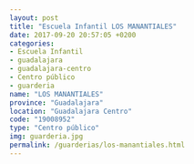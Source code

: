 ```yaml
---
layout: post
title: "Escuela Infantil LOS MANANTIALES"
date: 2017-09-20 20:57:05 +0200
categories:
- Escuela Infantil
- guadalajara
- guadalajara-centro
- Centro público
- guarderia
name: "LOS MANANTIALES"
province: "Guadalajara"
location: "Guadalajara Centro"
code: "19008952"
type: "Centro público"
img: guarderia.jpg
permalink: /guarderias/los-manantiales.html
---
```

